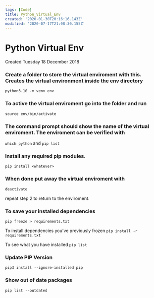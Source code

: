 ```yaml
---
tags: [Code]
title: Python_Virtual_Env
created: '2020-01-30T20:16:16.143Z'
modified: '2020-07-17T21:08:30.155Z'
---
```


# Python Virtual Env
Created Tuesday 18 December 2018


### Create a folder to store the virtual enviroment with this.  Creates the virtual environment inside the env directory

`python3.10 -m venv env`


### To active the virtual enviroment go into the folder and run

`source env/bin/activate`


### The command prompt should show the name of the virtual enviroment.  The enviroment can be verified with 

`which python`
and
`pip list`


### Install any required pip modules.  

`pip install <whatever>`


### When done put away the virtual enviroment with

`deactivate`

repeat step 2 to return to the enviroment.  

### To save your installed dependencies
`pip freeze > requirements.txt`

To install dependencies you've previously frozen
`pip install -r requirements.txt`

To see what you have installed
`pip list`

### Update PIP Version
`pip3 install --ignore-installed pip`

### Show out of date packages
`pip list --outdated`




